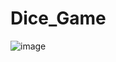 # Dice_Game

![image](https://github.com/Op-panda/Dice_Game/assets/76877421/d731e222-a4d7-4a7e-866f-4d37917b3e01)

